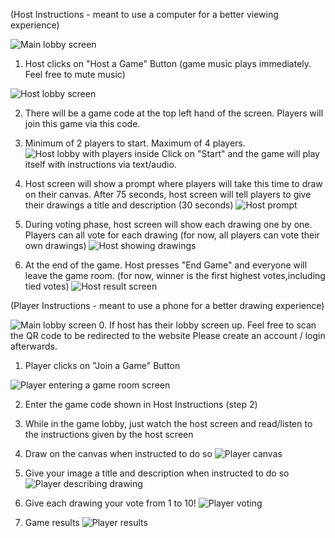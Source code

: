 (Host Instructions - meant to use a computer for a better viewing experience)

![Main lobby screen](docs/images/image.png)

1. Host clicks on "Host a Game" Button (game music plays immediately. Feel free to mute music)

![Host lobby screen](docs/images/image-1.png)

2. There will be a game code at the top left hand of the screen. Players will join this game via
this code.

3. Minimum of 2 players to start. Maximum of 4 players.
![Host lobby with players inside](docs/images/hostwithplayers.png)
Click on "Start" and the game will play itself with instructions via text/audio.

4. Host screen will show a prompt where players will take this time to draw on their canvas.
After 75 seconds, host screen will tell players to give their drawings a title and description (30 seconds)
![Host prompt](docs/images/host-prompt.jpg)

5. During voting phase, host screen will show each drawing one by one. Players can all vote for each drawing
(for now, all players can vote their own drawings)
![Host showing drawings](docs/images/host-showdrawings.png)

6. At the end of the game. Host presses "End Game" and everyone will leave the game room.
(for now, winner is the first highest votes,including tied votes)
![Host result screen](docs/images/results-host.png)



(Player Instructions - meant to use a phone for a better drawing experience)

![Main lobby screen](docs/images/image.png)
0. If host has their lobby screen up. Feel free to scan the QR code to be redirected to the website
Please create an account / login afterwards.

1. Player clicks on "Join a Game" Button

![Player entering a game room screen](docs/images/image-2.png)

2. Enter the game code shown in Host Instructions (step 2)

3. While in the game lobby, just watch the host screen and read/listen to the instructions given
by the host screen

4. Draw on the canvas when instructed to do so
![Player canvas](docs/images/player-canvas.png)

5. Give your image a title and description when instructed to do so
![Player describing drawing](docs/images/player-describe.png)

6. Give each drawing your vote from 1 to 10!
![Player voting](docs/images/player-vote.png)

7. Game results
![Player results](docs/images/results-player.png)

